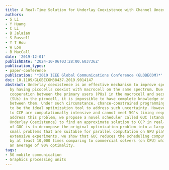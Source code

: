 ```yaml
---
title: A Real-Time Solution for Underlay Coexistence with Channel Uncertainty
authors:
- S Li
- Y Huang
- C Li
- B Jalaian
- S Russell
- Y T Hou
- W Lou
- B MacCall
date: '2019-12-01'
publishDate: '2024-10-06T03:28:00.603736Z'
publication_types:
- paper-conference
publication: '*2019 IEEE Global Communications Conference (GLOBECOM)*'
doi: 10.1109/GLOBECOM38437.2019.9014147
abstract: Underlay coexistence is an effective mechanism to improve spectrum effïciency
  by having picocells coexist with macrocell on the same spectrum. Due to a lack of
  cooperation between the primary users (PUs) in the macrocell and secondary users
  (SUs) in the picocell, it is impossible to have complete knowledge of channel gains
  between them. Under such circumstance, chance-constrained programming (CCP) is shown
  to be the ideal optimization tool to address such uncertainty. However, solutions
  to CCP are computationally intensive and cannot meet 5G's timing requirement. To
  address this problem, we propose a novel scheduler called GUC (stands for GPU-based
  Underlay Coexistence) to find an approximate solution to CCP in real-time. The essence
  of GUC is to decompose the original optimization problem into a large number of
  small problems that are suitable for parallel computation on GPU platforms. Through
  extensive experiments, we show that GUC reduces the scheduling computation time
  by at least 10,000 times comparing to commercial solvers (on CPU) while achieving
  an average of 90% optimality.
tags:
- 5G mobile communication
- Graphics processing units
---
```

